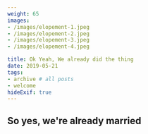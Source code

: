 ```yaml
---
weight: 65
images:
- /images/elopement-1.jpeg
- /images/elopement-2.jpeg
- /images/elopement-3.jpeg
- /images/elopement-4.jpeg

title: Ok Yeah, We already did the thing
date: 2019-05-21
tags:
- archive # all posts
- welcome
hideExif: true
---
```


## So yes, we're already married

